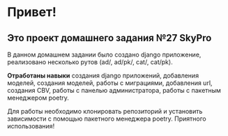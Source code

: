 # Привет!

## Это проект домашнего задания №27 SkyPro

В данном домашнем задании было создано django приложение, реализовано несколько рутов (ad/, ad/pk/, cat/, cat/pk).

**Отработаны навыки** создания django приложений, добавления моделей, создания моделей, работы с миграциями, 
добавления url, создания CBV, работы с панелью администратора, работы с пакетным менеджером poetry.

Для работы необходимо клонировать репозиторий и установить зависимости с помощью пакетного менеджера poetry.
Приятного использования! 